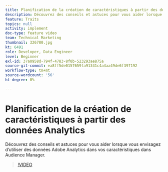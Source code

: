 ```yaml
---
title: Planification de la création de caractéristiques à partir des données Analytics
description: Découvrez des conseils et astuces pour vous aider lorsque vous envisagez d’utiliser des données Adobe Analytics dans vos caractéristiques dans Audience Manager.
feature: Traits
topics: null
activity: implement
doc-type: feature video
team: Technical Marketing
thumbnail: 326780.jpg
kt: 6491
role: Developer, Data Engineer
level: Beginner
exl-id: 37a0958d-794f-4783-8f0b-523293ae875a
source-git-commit: ea8ff5de0157659fa91341c4a4aa49de6f397192
workflow-type: tm+mt
source-wordcount: '56'
ht-degree: 0%

---
```


# Planification de la création de caractéristiques à partir des données Analytics

Découvrez des conseils et astuces pour vous aider lorsque vous envisagez d’utiliser des données Adobe Analytics dans vos caractéristiques dans Audience Manager.

>[!VIDEO](https://video.tv.adobe.com/v/330121/?quality=12&learn=on&captions=fre_fr)
